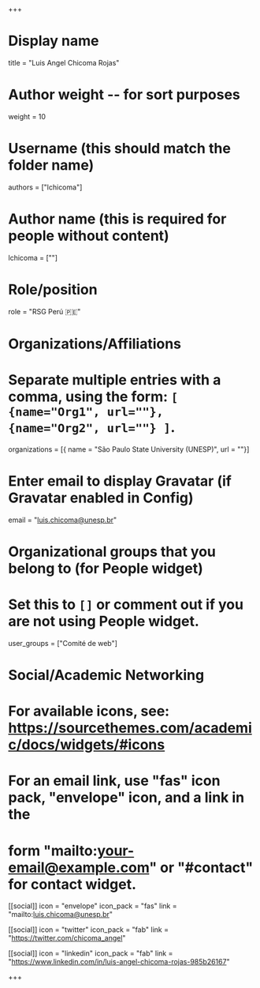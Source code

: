 +++
# Display name
title = "Luis Angel Chicoma Rojas"

# Author weight -- for sort purposes
weight = 10

# Username (this should match the folder name)
authors = ["lchicoma"]

# Author name (this is required for people without content)
lchicoma = [""]

# Role/position
role = "RSG Perú :peru:"

# Organizations/Affiliations
#   Separate multiple entries with a comma, using the form: `[ {name="Org1", url=""}, {name="Org2", url=""} ]`.
organizations = [{ name = "São Paulo State University (UNESP)", url = ""}]

# Enter email to display Gravatar (if Gravatar enabled in Config)
email = "luis.chicoma@unesp.br"

# Organizational groups that you belong to (for People widget)
#   Set this to `[]` or comment out if you are not using People widget.
user_groups = ["Comité de web"]

# Social/Academic Networking
# For available icons, see: https://sourcethemes.com/academic/docs/widgets/#icons
#   For an email link, use "fas" icon pack, "envelope" icon, and a link in the
#   form "mailto:your-email@example.com" or "#contact" for contact widget.

[[social]]
  icon = "envelope"
  icon_pack = "fas"
  link = "mailto:luis.chicoma@unesp.br"

  [[social]]
  icon = "twitter"
  icon_pack = "fab"
  link = "https://twitter.com/chicoma_angel"

[[social]]
  icon = "linkedin"
  icon_pack = "fab"
  link = "https://www.linkedin.com/in/luis-angel-chicoma-rojas-985b26167"

+++